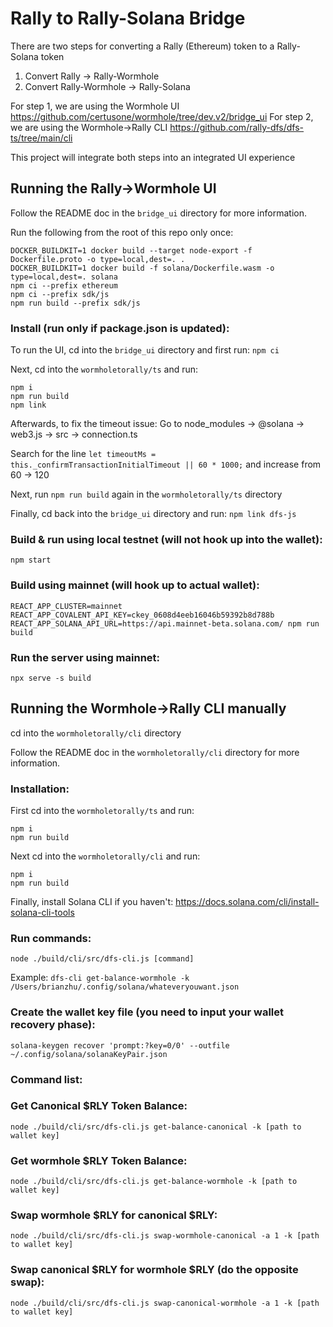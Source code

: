 # Rally to Rally-Solana Bridge
There are two steps for converting a Rally (Ethereum) token to a Rally-Solana token
1. Convert Rally -> Rally-Wormhole
2. Convert Rally-Wormhole -> Rally-Solana

For step 1, we are using the Wormhole UI https://github.com/certusone/wormhole/tree/dev.v2/bridge_ui
For step 2, we are using the Wormhole->Rally CLI https://github.com/rally-dfs/dfs-ts/tree/main/cli

This project will integrate both steps into an integrated UI experience

## Running the Rally->Wormhole UI
Follow the README doc in the `bridge_ui` directory for more information.

Run the following from the root of this repo only once:
```
DOCKER_BUILDKIT=1 docker build --target node-export -f Dockerfile.proto -o type=local,dest=. .
DOCKER_BUILDKIT=1 docker build -f solana/Dockerfile.wasm -o type=local,dest=. solana
npm ci --prefix ethereum
npm ci --prefix sdk/js
npm run build --prefix sdk/js
```

### Install (run only if package.json is updated):
To run the UI, cd into the `bridge_ui` directory and first run:
`npm ci`

Next, cd into the `wormholetorally/ts` and run:
```
npm i
npm run build
npm link
```

Afterwards, to fix the timeout issue:
Go to node_modules -> @solana -> web3.js -> src -> connection.ts

Search for the line `let timeoutMs = this._confirmTransactionInitialTimeout || 60 * 1000;` and increase from 60 -> 120

Next, run `npm run build` again in the `wormholetorally/ts` directory

Finally, cd back into the `bridge_ui` directory and run:
`npm link dfs-js`

### Build & run using local testnet (will not hook up into the wallet):
`npm start`

### Build using mainnet (will hook up to actual wallet):
`REACT_APP_CLUSTER=mainnet REACT_APP_COVALENT_API_KEY=ckey_0608d4eeb16046b59392b8d788b REACT_APP_SOLANA_API_URL=https://api.mainnet-beta.solana.com/ npm run build`

### Run the server using mainnet:
`npx serve -s build`

## Running the Wormhole->Rally CLI manually
cd into the `wormholetorally/cli` directory

Follow the README doc in the `wormholetorally/cli` directory for more information.

### Installation:
First cd into the `wormholetorally/ts` and run:
```
npm i
npm run build
```

Next cd into the `wormholetorally/cli` and run:
```
npm i
npm run build
```

Finally, install Solana CLI if you haven't:
https://docs.solana.com/cli/install-solana-cli-tools 


### Run commands:
`node ./build/cli/src/dfs-cli.js [command]`

Example:
`dfs-cli get-balance-wormhole -k /Users/brianzhu/.config/solana/whateveryouwant.json `

### Create the wallet key file (you need to input your wallet recovery phase):
`solana-keygen recover 'prompt:?key=0/0' --outfile ~/.config/solana/solanaKeyPair.json`


### Command list:

### Get Canonical $RLY Token Balance:
`node ./build/cli/src/dfs-cli.js get-balance-canonical -k [path to wallet key]`

### Get wormhole $RLY Token Balance:
`node ./build/cli/src/dfs-cli.js get-balance-wormhole -k [path to wallet key]`

### Swap wormhole $RLY for canonical $RLY:
`node ./build/cli/src/dfs-cli.js swap-wormhole-canonical -a 1 -k [path to wallet key]`

### Swap canonical $RLY for wormhole $RLY (do the opposite swap):
`node ./build/cli/src/dfs-cli.js swap-canonical-wormhole -a 1 -k [path to wallet key]`
